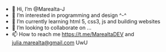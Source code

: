 - 👋 Hi, I’m @Marealta-J
- 👀 I’m interested in programming and design ^-^
- 🌱 I’m currently learning html 5, css3, js and building websites
- 💞️ I’m looking to collaborate on ...
- 📫 How to reach me https://t.me/MarealtaDEV and julia.marealta@gmail.com UwU

